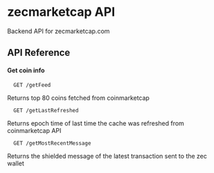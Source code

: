 
# zecmarketcap API

Backend API for zecmarketcap.com






## API Reference

#### Get coin info 

```http
  GET /getFeed
```
Returns top 80 coins fetched from coinmarketcap

```http
  GET /getLastRefreshed
```
Returns epoch time of last time the cache was refreshed from coinmarketcap API

```http
  GET /getMostRecentMessage
```
Returns the shielded message of the latest transaction sent to the zec wallet

